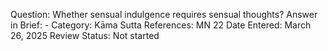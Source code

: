 Question: Whether sensual indulgence requires sensual thoughts?
Answer in Brief: -
 Category: Kāma
Sutta References: MN 22
Date Entered: March 26, 2025
Review Status: Not started